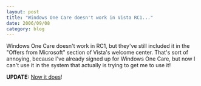 ```yaml
---
layout: post
title: "Windows One Care doesn't work in Vista RC1..."
date: 2006/09/08
category: blog
---
```


Windows One Care doesn't work in RC1, but they've still included it in the "Offers from Microsoft" section of Vista's welcome center. That's sort of annoying, because I've already signed up for Windows One Care, but now I can't use it in the system that actually is trying to get me to use it!

**UPDATE:** [Now it does](/blog/2006/10/10/new-windows-onecare-beta-and-it-works-in-vista/)!

